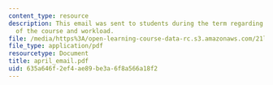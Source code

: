 ```yaml
---
content_type: resource
description: This email was sent to students during the term regarding the status
  of the course and workload.
file: /media/https%3A/open-learning-course-data-rc.s3.amazonaws.com/21l-009-shakespeare-spring-2004/635a646f2ef4ae89be3a6f8a566a18f2_april_email.pdf
file_type: application/pdf
resourcetype: Document
title: april_email.pdf
uid: 635a646f-2ef4-ae89-be3a-6f8a566a18f2
---
```


